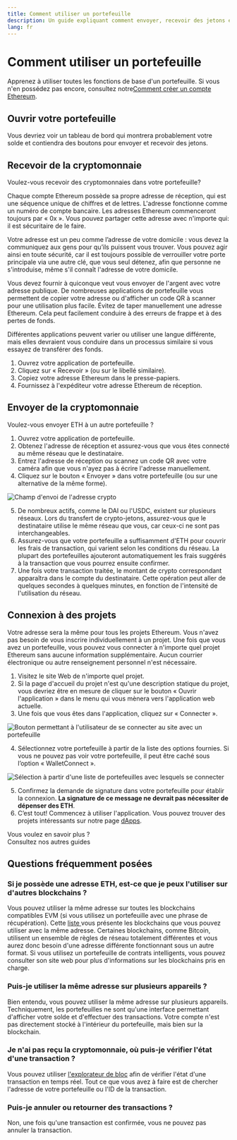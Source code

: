 ```yaml
---
title: Comment utiliser un portefeuille
description: Un guide expliquant comment envoyer, recevoir des jetons et se connecter à des projets web3.
lang: fr
---
```


# Comment utiliser un portefeuille

Apprenez à utiliser toutes les fonctions de base d'un portefeuille. Si vous n'en possédez pas encore, consultez notre[Comment créer un compte Ethereum](/guides/how-to-create-an-ethereum-account/).

## Ouvrir votre portefeuille

Vous devriez voir un tableau de bord qui montrera probablement votre solde et contiendra des boutons pour envoyer et recevoir des jetons.

## Recevoir de la cryptomonnaie

Voulez-vous recevoir des cryptomonnaies dans votre portefeuille?

Chaque compte Ethereum possède sa propre adresse de réception, qui est une séquence unique de chiffres et de lettres. L'adresse fonctionne comme un numéro de compte bancaire. Les adresses Ethereum commenceront toujours par « 0x ». Vous pouvez partager cette adresse avec n'importe qui: il est sécuritaire de le faire.

Votre adresse est un peu comme l’adresse de votre domicile : vous devez la communiquez aux gens pour qu’ils puissent vous trouver. Vous pouvez agir ainsi en toute sécurité, car il est toujours possible de verrouiller votre porte principale via une autre clé, que vous seul détenez, afin que personne ne s'introduise, même s'il connaît l'adresse de votre domicile.

Vous devez fournir à quiconque veut vous envoyer de l'argent avec votre adresse publique. De nombreuses applications de portefeuille vous permettent de copier votre adresse ou d'afficher un code QR à scanner pour une utilisation plus facile. Évitez de taper manuellement une adresse Ethereum. Cela peut facilement conduire à des erreurs de frappe et à des pertes de fonds.

Différentes applications peuvent varier ou utiliser une langue différente, mais elles devraient vous conduire dans un processus similaire si vous essayez de transférer des fonds.

1. Ouvrez votre application de portefeuille.
2. Cliquez sur « Recevoir » (ou sur le libellé similaire).
3. Copiez votre adresse Ethereum dans le presse-papiers.
4. Fournissez à l'expéditeur votre adresse Ethereum de réception.

## Envoyer de la cryptomonnaie

Voulez-vous envoyer ETH à un autre portefeuille ?

1. Ouvrez votre application de portefeuille.
2. Obtenez l'adresse de réception et assurez-vous que vous êtes connecté au même réseau que le destinataire.
3. Entrez l'adresse de réception ou scannez un code QR avec votre caméra afin que vous n'ayez pas à écrire l'adresse manuellement.
4. Cliquez sur le bouton « Envoyer » dans votre portefeuille (ou sur une alternative de la même forme).

![Champ d'envoi de l'adresse crypto](./send.png)
<br/>

5. De nombreux actifs, comme le DAI ou l'USDC, existent sur plusieurs réseaux. Lors du transfert de crypto-jetons, assurez-vous que le destinataire utilise le même réseau que vous, car ceux-ci ne sont pas interchangeables.
6. Assurez-vous que votre portefeuille a suffisamment d'ETH pour couvrir les frais de transaction, qui varient selon les conditions du réseau. La plupart des portefeuilles ajouteront automatiquement les frais suggérés à la transaction que vous pourrez ensuite confirmer.
7. Une fois votre transaction traitée, le montant de crypto correspondant apparaîtra dans le compte du destinataire. Cette opération peut aller de quelques secondes à quelques minutes, en fonction de l'intensité de l'utilisation du réseau.

## Connexion à des projets

Votre adresse sera la même pour tous les projets Ethereum. Vous n'avez pas besoin de vous inscrire individuellement à un projet. Une fois que vous avez un portefeuille, vous pouvez vous connecter à n'importe quel projet Ethereum sans aucune information supplémentaire. Aucun courrier électronique ou autre renseignement personnel n'est nécessaire.

1. Visitez le site Web de n'importe quel projet.
2. Si la page d'accueil du projet n'est qu'une description statique du projet, vous devriez être en mesure de cliquer sur le bouton « Ouvrir l'application » dans le menu qui vous mènera vers l'application web actuelle.
3. Une fois que vous êtes dans l'application, cliquez sur « Connecter ».

![Bouton permettant à l'utilisateur de se connecter au site avec un portefeuille](./connect1.png)

4. Sélectionnez votre portefeuille à partir de la liste des options fournies. Si vous ne pouvez pas voir votre portefeuille, il peut être caché sous l’option « WalletConnect ».

![Sélection à partir d'une liste de portefeuilles avec lesquels se connecter](./connect2.png)

5. Confirmez la demande de signature dans votre portefeuille pour établir la connexion. **La signature de ce message ne devrait pas nécessiter de dépenser des ETH**.
6. C’est tout! Commencez à utiliser l'application. Vous pouvez trouver des projets intéressants sur notre page [dApps](/dapps/#explore). <br />

<InfoBanner shouldSpaceBetween emoji=":eyes:">
  <div>Vous voulez en savoir plus ?</div>
  <ButtonLink href="/guides/">
    Consultez nos autres guides
  </ButtonLink>
</InfoBanner>

## Questions fréquemment posées

### Si je possède une adresse ETH, est-ce que je peux l'utiliser sur d'autres blockchains ?

Vous pouvez utiliser la même adresse sur toutes les blockchains compatibles EVM (si vous utilisez un portefeuille avec une phrase de récupération). Cette [liste ](https://chainlist.org/) vous présente les blockchains que vous pouvez utiliser avec la même adresse. Certaines blockchains, comme Bitcoin, utilisent un ensemble de règles de réseau totalement différentes et vous aurez donc besoin d'une adresse différente fonctionnant sous un autre format. Si vous utilisez un portefeuille de contrats intelligents, vous pouvez consulter son site web pour plus d'informations sur les blockchains pris en charge.

### Puis-je utiliser la même adresse sur plusieurs appareils ?

Bien entendu, vous pouvez utiliser la même adresse sur plusieurs appareils. Techniquement, les portefeuilles ne sont qu'une interface permettant d'afficher votre solde et d'effectuer des transactions. Votre compte n'est pas directement stocké à l'intérieur du portefeuille, mais bien sur la blockchain.

### Je n'ai pas reçu la cryptomonnaie, où puis-je vérifier l'état d'une transaction ?

Vous pouvez utiliser [l'explorateur de bloc](/developers/docs/data-and-analytics/block-explorers/) afin de vérifier l'état d'une transaction en temps réel. Tout ce que vous avez à faire est de chercher l'adresse de votre portefeuille ou l'ID de la transaction.

### Puis-je annuler ou retourner des transactions ?

Non, une fois qu'une transaction est confirmée, vous ne pouvez pas annuler la transaction.
